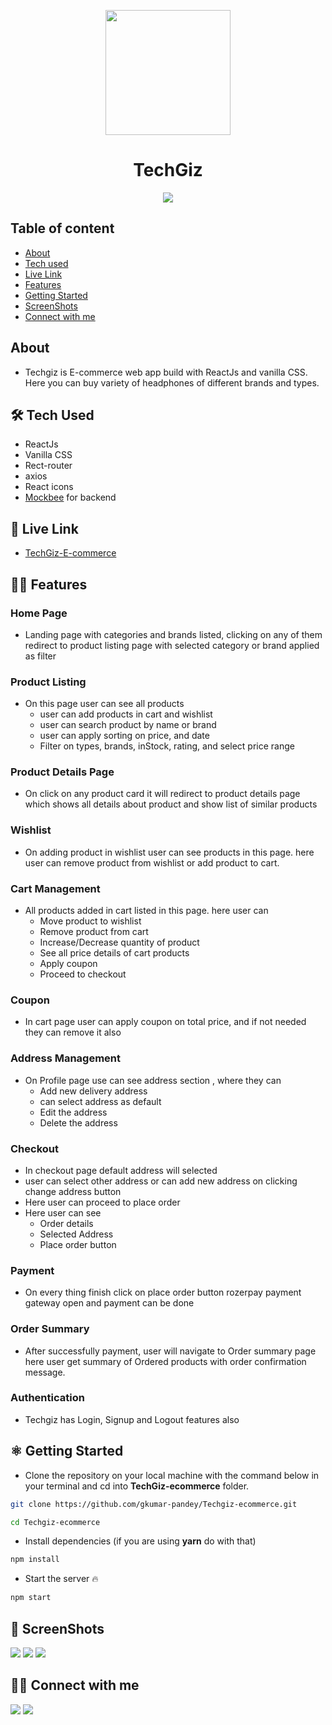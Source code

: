 <p align="center" >
<img src="https://res.cloudinary.com/dlykup1dh/image/upload/v1690015711/TechGiz/techgiz-logo.png" width="200px"   >
</p>

<div align="center" >
<h1>TechGiz</h1>
</div>

<div align="center"  >
  <img src="https://res.cloudinary.com/dlykup1dh/image/upload/v1690013228/Project%20Gif/Techgiz_big2ck.gif" >
</div>

## Table of content

- [About](#about)
- [Tech used](#🛠️-tech-used)
- [Live Link](#🚀-live-link)
- [Features](#🧑‍💻-features)
- [Getting Started](#⚛️-getting-started)
- [ScreenShots](#📸-screenshots)
- [Connect with me](#🧑‍💻-connect-with-me)

## About

- Techgiz is E-commerce web app build with ReactJs and vanilla CSS. Here you can buy variety of headphones of different brands and types.

## 🛠️ Tech Used

- ReactJs
- Vanilla CSS
- Rect-router
- axios
- React icons
- [Mockbee](https://mockbee.netlify.app/) for backend

## 🚀 Live Link

- [TechGiz-E-commerce](https://techgiz-ecommerce.vercel.app/)

## 🧑‍💻 Features

### Home Page

- Landing page with categories and brands listed, clicking on any of them redirect to product listing page with selected category or brand applied as filter

### Product Listing

- On this page user can see all products
  - user can add products in cart and wishlist
  - user can search product by name or brand
  - user can apply sorting on price, and date
  - Filter on types, brands, inStock, rating, and select price range

### Product Details Page

- On click on any product card it will redirect to product details page which shows all details about product and show list of similar products

### Wishlist

- On adding product in wishlist user can see products in this page. here user can remove product from wishlist or add product to cart.

### Cart Management

- All products added in cart listed in this page. here user can
  - Move product to wishlist
  - Remove product from cart
  - Increase/Decrease quantity of product
  - See all price details of cart products
  - Apply coupon
  - Proceed to checkout

### Coupon

- In cart page user can apply coupon on total price, and if not needed they can remove it also

### Address Management

- On Profile page use can see address section , where they can
  - Add new delivery address
  - can select address as default
  - Edit the address
  - Delete the address

### Checkout

- In checkout page default address will selected
- user can select other address or can add new address on clicking change address button
- Here user can proceed to place order
- Here user can see
  - Order details
  - Selected Address
  - Place order button

### Payment

- On every thing finish click on place order button rozerpay payment gateway open and payment can be done

### Order Summary

- After successfully payment, user will navigate to Order summary page here user get summary of Ordered products with order confirmation message.

### Authentication

- Techgiz has Login, Signup and Logout features also

## ⚛️ Getting Started

- Clone the repository on your local machine with the command below in your terminal and cd into **TechGiz-ecommerce** folder.

```sh
git clone https://github.com/gkumar-pandey/Techgiz-ecommerce.git

cd Techgiz-ecommerce
```

- Install dependencies (if you are using **yarn** do with that)

```sh
npm install
```

- Start the server 🔥

```sh
npm start
```

## 📸 ScreenShots

<img src="https://res.cloudinary.com/dlykup1dh/image/upload/v1690013813/Project-ScreenShorts/TechGiz/TechGiz-Home_hmbwji.png" >
<img src="https://res.cloudinary.com/dlykup1dh/image/upload/v1690013842/Project-ScreenShorts/TechGiz/TechGiz-Products_bq8twq.png" >
<img src="https://res.cloudinary.com/dlykup1dh/image/upload/v1690013854/Project-ScreenShorts/TechGiz/TechGiz-Cart_audb1i.png" >

## 🧑‍💻 Connect with me

<a href="https://twitter.com/gautamkp078"><img src="https://img.shields.io/badge/Twitter-1DA1F2?style=for-the-badge&logo=twitter&logoColor=white"/></a>
<a href="https://www.linkedin.com/in/gkpandey"><img src="https://img.shields.io/badge/LinkedIn-0077B5?style=for-the-badge&logo=linkedin&logoColor=white"/></a>
